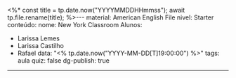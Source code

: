 <%*
const title = tp.date.now("YYYYMMDDHHmmss");
await tp.file.rename(title);
%>---
material: American English File
nivel: Starter
conteúdo: 
nome: New York Classroom
Alunos:
  - Larissa Lemes
  - Larissa Castilho
  - Rafael
data: "<% tp.date.now("YYYY-MM-DD[T]19:00:00") %>"
tags: aula
quiz: false
dg-publish: true
---

